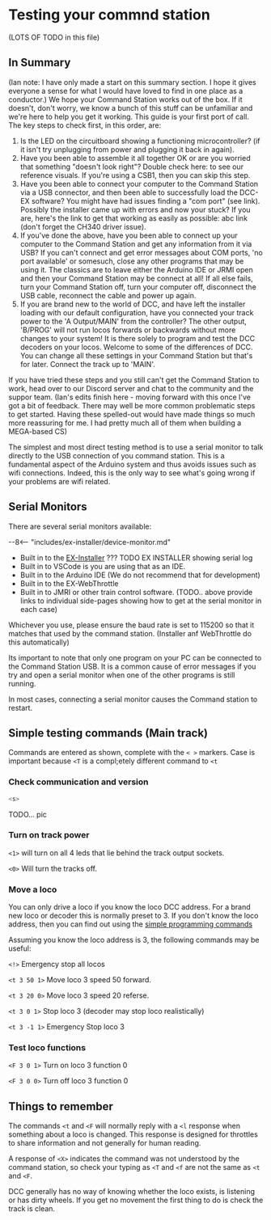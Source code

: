 # Testing your commnd station

 (LOTS OF TODO in this file)

 ## In Summary

(Ian note: I have only made a start on this summary section. I hope it gives everyone a sense for what I would have loved to find in one place as a conductor.)
We hope your Command Station works out of the box. If it doesn't, don't worry, we know a bunch of this stuff can be unfamiliar and we're here to help you get it working. This guide is your first port of call. The key steps to check first, in this order, are:
1. Is the LED on the circuitboard showing a functioning microcontroller? (if it isn't try unplugging from power and plugging it back in again).
2. Have you been able to assemble it all together OK or are you worried that something "doesn't look right"? Double check here: to see our reference visuals. If you're using a CSB1, then you can skip this step.
3. Have you been able to connect your computer to the Command Station via a USB connector, and then been able to successfully load the DCC-EX software? You might have had issues finding a "com port" (see link). Possibly the installer came up with errors and now your stuck? If you are, here's the link to get that working as easily as possible: abc link (don't forget the CH340 driver issue).
4. If you've done the above, have you been able to connect up your computer to the Command Station and get any information from it via USB? If you can't connect and get error messages about COM ports, 'no port available' or somesuch, close any other programs that may be using it. The classics are to leave either the Arduino IDE or JRMI open and then your Command Station may be connect at all! If all else fails, turn your Command Station off, turn your computer off, disconnect the USB cable, reconnect the cable and power up again.
5. If you are brand new to the world of DCC, and have left the installer loading with our default configuration, have you connected your track power to the 'A Output/MAIN' from the controller? The other output, 'B/PROG' will not run locos forwards or backwards without more changes to your system! It is there solely to program and test the DCC decoders on your locos. Welcome to some of the differences of DCC. You can change all these settings in your Command Station but that's for later. Connect the track up to 'MAIN'.

If you have tried these steps and you still can't get the Command Station to work, head over to our Discord server and chat to the community and the suppor team.
(Ian's edits finish here - moving forward with this once I've got a bit of feedback. There may well be more common problematic steps to get started. Having these spelled-out would have made things so much more reassuring for me. I had pretty much all of them when building a MEGA-based CS)

The simplest and most direct testing method is to use a serial monitor to talk directly to the USB connection of you command station. This is a fundamental aspect of the Arduino system and thus avoids issues such as wifi connections. Indeed, this is the only way to see what's going wrong if your problems are wifi related.

## Serial Monitors

There are several serial monitors available:

--8<-- "includes/ex-installer/device-monitor.md"

- Built in to the [EX-Installer](?EX-Installer)
    ??? TODO EX INSTALLER showing serial log
- Built in to VSCode is you are using that as an IDE.
- Built in to the Arduino IDE (We do not recommend that for development)
- Built in to the EX-WebThrottle
- Built in to JMRI or other train control software.
(TODO.. above provide links to individual side-pages showing how to get at the serial monitor in each case)

Whichever you use, please ensure the baud rate is set to 115200 so that it matches that used by the command station. (Installer anf WebThrottle do this automatically)

Its important to note that only one program on your PC can be connected to the Command Station USB. It is a common cause of error messages if you try and open a serial monitor when one of the other programs is still running.

In most cases, connecting a serial monitor causes the Command station to restart.

## Simple testing commands (Main track)

Commands are entered as shown, complete with the `< >` markers. Case is important because `<T` is a compl;etely different command to `<t`

### Check communication and version

```cpp
<s>
```

TODO... pic

### Turn on track power

`<1>` will turn on all 4 leds that lie behind the track output sockets.

`<0>` Will turn the tracks off.

### Move a loco

You can only drive a loco if you know the loco DCC address. For a brand new loco or decoder this is normally preset to 3.
If you don't know the loco address, then you can find out using the [simple programming commands](/reference/serial-commands.md)

Assuming you know the loco address is 3, the following commands may be useful:  

`<!>` Emergency stop all locos

`<t 3 50 1>`  Move loco 3 speed 50 forward.

`<t 3 20 0>`  Move loco 3 speed 20 referse.

`<t 3 0 1>`  Stop loco 3 (decoder may stop loco realistically)

`<t 3 -1 1>`  Emergency Stop loco 3

### Test loco functions

`<F 3 0 1>`   Turn on loco 3 function 0

`<F 3 0 0>`   Turn off loco 3 function 0

## Things to remember

The commands `<t` and `<F` will normally reply with a `<l` response when something about a loco is changed. This response is designed for throttles to share information and not generally for human reading.

A response of `<X>` indicates the command was not understood by the command station, so check your typing as `<T` and `<f` are not the same as `<t` and `<F`.

DCC generally has no way of knowing whether the loco exists, is listening or has dirty wheels. If you get no movement the first thing to do is check the track is clean.
